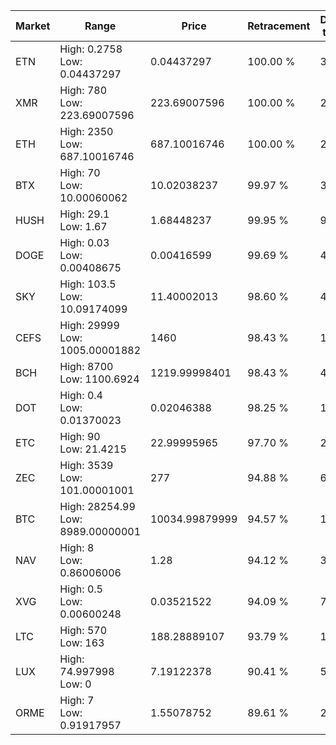 | Market | Range | Price| Retracement | Doubles to 50% |
| --- | --- | --- | --- | --- |
| ETN | High: 0.2758<br />Low: 0.04437297 | 0.04437297 | 100.00 % | 3.61 |
| XMR | High: 780<br />Low: 223.69007596 | 223.69007596 | 100.00 % | 2.24 |
| ETH | High: 2350<br />Low: 687.10016746 | 687.10016746 | 100.00 % | 2.21 |
| BTX | High: 70<br />Low: 10.00060062 | 10.02038237 | 99.97 % | 3.99 |
| HUSH | High: 29.1<br />Low: 1.67 | 1.68448237 | 99.95 % | 9.13 |
| DOGE | High: 0.03<br />Low: 0.00408675 | 0.00416599 | 99.69 % | 4.09 |
| SKY | High: 103.5<br />Low: 10.09174099 | 11.40002013 | 98.60 % | 4.98 |
| CEFS | High: 29999<br />Low: 1005.00001882 | 1460 | 98.43 % | 10.62 |
| BCH | High: 8700<br />Low: 1100.6924 | 1219.99998401 | 98.43 % | 4.02 |
| DOT | High: 0.4<br />Low: 0.01370023 | 0.02046388 | 98.25 % | 10.11 |
| ETC | High: 90<br />Low: 21.4215 | 22.99995965 | 97.70 % | 2.42 |
| ZEC | High: 3539<br />Low: 101.00001001 | 277 | 94.88 % | 6.57 |
| BTC | High: 28254.99<br />Low: 8989.00000001 | 10034.99879999 | 94.57 % | 1.86 |
| NAV | High: 8<br />Low: 0.86006006 | 1.28 | 94.12 % | 3.46 |
| XVG | High: 0.5<br />Low: 0.00600248 | 0.03521522 | 94.09 % | 7.18 |
| LTC | High: 570<br />Low: 163 | 188.28889107 | 93.79 % | 1.95 |
| LUX | High: 74.997998<br />Low: 0 | 7.19122378 | 90.41 % | 5.21 |
| ORME | High: 7<br />Low: 0.91917957 | 1.55078752 | 89.61 % | 2.55 |

